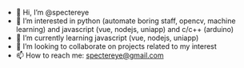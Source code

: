 - 👋 Hi, I’m @spectereye
- 👀 I’m interested in python (automate boring staff, opencv, machine learning) and javascript (vue, nodejs, uniapp) and c/c++ (arduino)
- 🌱 I’m currently learning javascript (vue, nodejs, uniapp) 
- 💞️ I’m looking to collaborate on projects related to my interest
- 📫 How to reach me: spectereye@gmail.com

<!---
spectereye/spectereye is a ✨ special ✨ repository because its `README.md` (this file) appears on your GitHub profile.
You can click the Preview link to take a look at your changes.
--->

